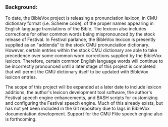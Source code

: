 ### Background:

To date, the BibleVox project is releasing a pronunciation lexicon, in CMU dictionary format (i.e. Scheme code), of the proper names appearing in English language translations of the Bible. The lexicon also includes corrections for other common words being mispronounced by the stock release of Festival. In Festival parlance, the BibleVox lexicon is presently supplied as an "addenda" to the stock CMU pronunciation dictionary. However, certain entries within the stock CMU dictionary are able to take precedence over some common word corrections supplied by the BibleVox lexicon. Therefore, certain common English language words will continue to be incorrectly pronounced until a later stage of this project is completed that will permit the CMU dictionary itself to be updated with BibleVox lexicon entries.

The scope of this project will be expanded at a later date to include lexicon additions, the author's lexicon development tool software, the author's Festival speech engine enhancements, and BASH scripts for customizing and configuring the Festival speech engine. Much of this already exists, but has not yet been included in the Git repository due to lags in BibleVox documentation development. Support for the CMU Flite speech engine also is forthcoming.
